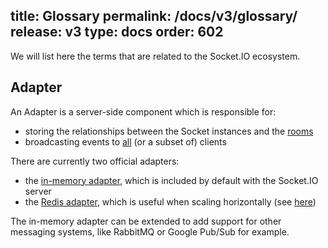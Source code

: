 title: Glossary
permalink: /docs/v3/glossary/
release: v3
type: docs
order: 602
---

We will list here the terms that are related to the Socket.IO ecosystem.

## Adapter

An Adapter is a server-side component which is responsible for:

- storing the relationships between the Socket instances and the [rooms](/docs/v3/rooms/)
- broadcasting events to [all](/docs/v3/broadcasting-events/) (or a subset of) clients

There are currently two official adapters:

- the [in-memory adapter](https://github.com/socketio/socket.io-adapter/), which is included by default with the Socket.IO server
- the [Redis adapter](https://github.com/socketio/socket.io-redis/), which is useful when scaling horizontally (see [here](/docs/v3/using-multiple-nodes/))

The in-memory adapter can be extended to add support for other messaging systems, like RabbitMQ or Google Pub/Sub for example.
